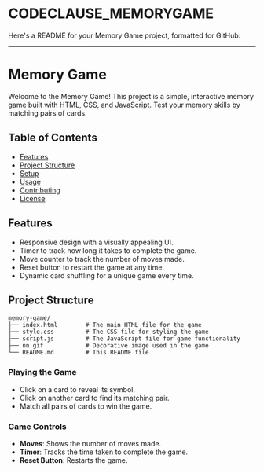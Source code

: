 # CODECLAUSE_MEMORYGAME
Here's a README for your Memory Game project, formatted for GitHub:

---

# Memory Game

Welcome to the Memory Game! This project is a simple, interactive memory game built with HTML, CSS, and JavaScript. Test your memory skills by matching pairs of cards.

## Table of Contents
- [Features](#features)
- [Project Structure](#project-structure)
- [Setup](#setup)
- [Usage](#usage)
- [Contributing](#contributing)
- [License](#license)

## Features
- Responsive design with a visually appealing UI.
- Timer to track how long it takes to complete the game.
- Move counter to track the number of moves made.
- Reset button to restart the game at any time.
- Dynamic card shuffling for a unique game every time.

## Project Structure
```
memory-game/
├── index.html        # The main HTML file for the game
├── style.css         # The CSS file for styling the game
├── script.js         # The JavaScript file for game functionality
├── nn.gif            # Decorative image used in the game
└── README.md         # This README file
```

### Playing the Game
- Click on a card to reveal its symbol.
- Click on another card to find its matching pair.
- Match all pairs of cards to win the game.

### Game Controls
- **Moves**: Shows the number of moves made.
- **Timer**: Tracks the time taken to complete the game.
- **Reset Button**: Restarts the game.

